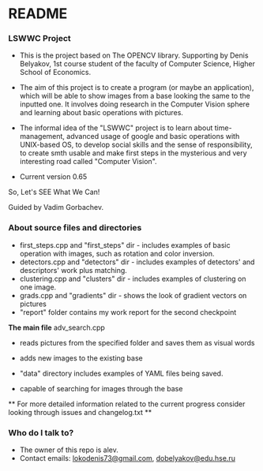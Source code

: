 # README #

### LSWWC Project ###

* This is the project based on The OPENCV library. Supporting by Denis Belyakov, 1st course student of the faculty of Computer Science, Higher School of Economics.

* The aim of this project is to create a program (or maybe an application), which will be able to show images from a base looking the same to the inputted one. It involves doing research in the Computer Vision sphere and learning about basic operations with pictures. 

* The informal idea of the "LSWWC" project is to learn about time-management, advanced usage of google and basic operations with UNIX-based OS, to develop social skills and the sense of responsibility, to create smth usable and make first steps in the mysterious and very interesting road called "Computer Vision".

* Current version 0.65

So, Let's SEE What We Can!

Guided by Vadim Gorbachev.




### About source files and directories ###

* first_steps.cpp and "first_steps" dir - includes examples of basic operation with images, such as rotation and color inversion. 
* detectors.cpp and "detectors" dir - includes examples of detectors' and descriptors' work plus matching.
* clustering.cpp and "clusters" dir - includes examples of clustering on one image.
* grads.cpp and "gradients" dir - shows the look of gradient vectors on pictures
* "report" folder contains my work report for the second checkpoint

**The main file**
adv_search.cpp
 
* reads pictures from the specified folder and saves them as visual words

* adds new images to the existing base

* "data" directory includes examples of YAML files being saved.

* capable of searching for images through the base

** For more detailed information related to the current progress consider looking through issues and changelog.txt **

### Who do I talk to? ###

* The owner of this repo is alev.
* Contact emails: 
lokodenis73@gmail.com, dobelyakov@edu.hse.ru
